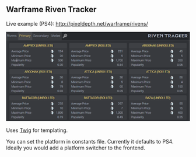 ## Warframe Riven Tracker

Live example (PS4): http://pixeldepth.net/warframe/rivens/

![Preview](misc/preview.png)

Uses [Twig](https://twig.symfony.com/) for templating.

You can set the platform in constants file.  Currently it defaults to PS4.  Ideally you would add a platform switcher to the frontend.
